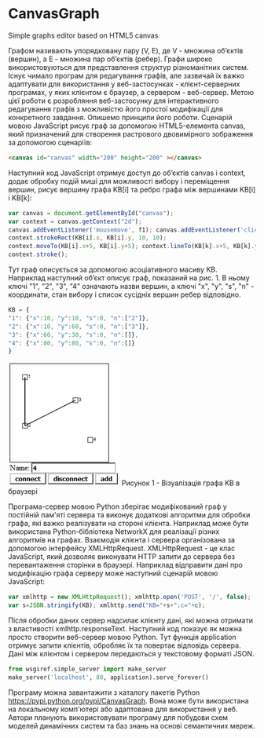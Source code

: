 # CanvasGraph
Simple graphs editor based on HTML5 canvas

Графом називають упорядковану пару (V, E), де V - множина об’єктів (вершин), а  E - множина пар об’єктів (ребер). Графи широко використовуються для представлення структур різноманітних систем. Існує чимало програм для редагування графів, але зазвичай їх важко адаптувати для використання у веб-застосунках - клієнт-серверних програмах, у яких клієнтом є браузер, а сервером - веб-сервер. Метою цієї роботи є розробляння веб-застосунку для інтерактивного редагування графів з можливістю його простої модифікації для конкретного завдання. Опишемо принципи його роботи. Сценарій мовою JavaScript рисує граф за допомогою HTML5-елемента canvas, який призначений для створення растрового двовимірного зображення за допомогою сценаріїв:
```html
<canvas id="canvas" width="200" height="200" ></canvas>
```
Наступний код JavaScript отримує доступ до об’єктів canvas і context, додає обробку подій миші для можливості вибору і переміщення вершин, рисує вершину графа KB[i] та ребро графа між вершинами KB[i] і KB[k]:
```javascript
var canvas = document.getElementById("canvas");
var context = canvas.getContext("2d");
canvas.addEventListener('mousemove', f1); canvas.addEventListener('click', f2);
context.strokeRect(KB[i].x, KB[i].y, 10, 10);
context.moveTo(KB[i].x+5, KB[i].y+5); context.lineTo(KB[k].x+5, KB[k].y+5);
context.stroke();
```
Тут граф описується за допомогою асоціативного масиву KB. Наприклад наступний об’єкт описує граф, показаний на рис. 1. В ньому ключі "1", "2", "3", "4" означають назви вершин, а ключі "x", "y", "s", "n" - координати, стан вибору і список сусідніx вершин ребер відповідно.
```javascript
KB = {
"1": {"x":10, "y":10, "s":0, "n":["2"]},
"2": {"x":10, "y":60, "s":0, "n":["3"]},
"3": {"x":60, "y":30, "s":0, "n":[]},
"4": {"x":80, "y":80, "s":0, "n":[]}
}
```
![](pic1.png)
Рисунок 1 - Візуалізація графа KB в браузері

Програма-сервер мовою Python зберігає модифікований граф у постійній пам'яті сервера та виконує додаткові алгоритми для обробки графа, які важко реалізувати на стороні клієнта. Наприклад може бути використана Python-бібліотека NetworkX для реалізації різних алгоритмів на графах. Взаємодія клієнта і сервера організована за допомогою інтерфейсу XMLHttpRequest. XMLHttpRequest - це клас JavaScript, який дозволяє виконувати HTTP запити до сервера без перевантаження сторінки в браузері. Наприклад відправити дані про модифікацію графа серверу може наступний сценарій мовою JavaScript:
```javascript
var xmlhttp = new XMLHttpRequest(); xmlhttp.open('POST', '/', false);
var s=JSON.stringify(KB); xmlhttp.send("KB="+s+";c="+c);
```
Після обробки даних сервер надсилає клієнту дані, які можна отримати з властивості xmlhttp.responseText.
Наступний код показує як можна просто створити веб-сервер мовою Python. Тут функція application отримує запити клієнтів, обробляє їх та повертає відповідь сервера. Дані між клієнтом і сервером передаються у текстовому форматі JSON.
```python
from wsgiref.simple_server import make_server
make_server('localhost', 80, application).serve_forever()
```
Програму можна завантажити з каталогу пакетів Python https://pypi.python.org/pypi/CanvasGraph. Вона може бути використана на локальному комп'ютері або адаптована для використання у веб. Автори планують використовувати програму для побудови схем моделей динамічних систем та баз знань на основі семантичних мереж.
